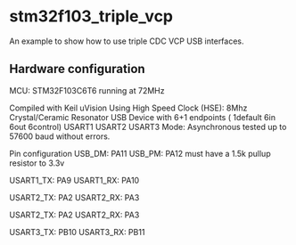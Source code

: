 # stm32f103_triple_vcp
An example to show how to use triple CDC VCP USB interfaces. 
## Hardware configuration
MCU: STM32F103C6T6 running at 72MHz

Compiled with Keil uVision
Using High Speed Clock (HSE): 8Mhz Crystal/Ceramic Resonator
USB Device with 6+1 endpoints ( 1default 6in 6out 6control)
USART1
USART2
USART3
Mode: Asynchronous
tested up to 57600 baud without errors.

Pin configuration
USB_DM: PA11
USB_PM: PA12 must have a 1.5k pullup resistor to 3.3v

USART1_TX: PA9
USART1_RX: PA10

USART2_TX: PA2
USART2_RX: PA3

USART2_TX: PA2
USART2_RX: PA3

USART3_TX: PB10
USART3_RX: PB11
